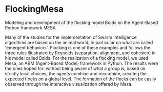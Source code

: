 # FlockingMesa

Modeling and development of the flocking model Boids on the Agent-Based Python framework MESA

Many of the studies for the implementation of Swarm Intelligence algorithms are based on the animal world, in particular on what are called 'emergent behaviors'. Flocking is one of these examples and follows the three rules illustrated by Reynolds (separation, alignment, and cohesion) in his model called Boids. For the realization of a flocking model, we used Mesa, an ABM (Agent-Based Model) framework in Python. The results were the ones hoped for: without being aware of what a group is, based on strictly local choices, the agents combine and recombine, creating the expected flocks on a global level. The formation of the flocks can be easily observed through the interactive visualization offered by Mesa.
